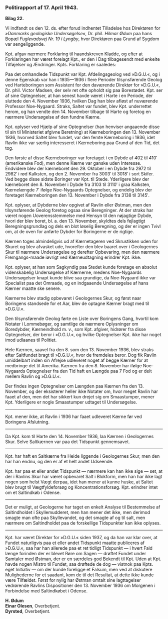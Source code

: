 ### Politirapport af 17. April 1943.

**Bilag 22.**

Vi indfandt os den 12. ds. efter forud indhentet Tilladelse hos Direktøren for *»Danmarks geologiske Undersøgelse«*, Dr. phil. *Hilmar Ødum* paa hans Bopæl *Fuglevadsvej Nr. 19 i Lyngby*, hvor Direktøren paa Grund af Sygdom var sengeliggende.

Kpt. afgav nærmere Forklaring til haandskreven Kladde, og efter at Forklaringen har været forelagt Kpt., er den i Dag tilbagesendt med enkelte Tilføjelser og Ændringer. Kpts. Forklaring er saaledes:

Paa det omhandlede Tidspunkt var Kpt. Afdelingsgeolog ved »D.G.U.«, og i denne Egenskab var han i 1935—1936 i flere Perioder tilsynsførende Geolog ved Harteboringen som Assistent for den daværende Direktør for »D.G.U.«, Dr. phil. Victor Madsen, der selv ret ofte opholdt sig paa Borestødet. Kpt. ser af sine Optegnelser, at han senest havde været i Harte i en Periode, der sluttede den 4. November 1936, hvilken Dag han blev afløst af nuværende Professor Noe-Nygaard. Straks, Saltet var fundet, blev Kpt. underrettet herom, og han vendte den 14. November tilbage til Harte og foretog en nærmere Undersøgelse af den fundne Kærne.

Kpt. oplyser ved Hjælp af sine Optegnelser (han henviser angaaende disse til sin til Ministeriet afgivne Beretning) at Kærneboringen den 13. November 1936, hvorved Saltet blev fundet, var den femte Kærneboring i 1936, idet Ravlin ikke var særlig interesseret i Kærneboring paa Grund af den Tid, det tog.

Den første af disse Kærneboringer var foretaget i en Dybde af 402 til 410′ (amerikanske Fod), men denne Kærne var ganske uden Interesse. Endvidere blev der kærneboret den 29. Oktober i en Dybde fra 2972 til 2982′ i rød Kalksten, og den 2. November fra 3003′ til 3018′ i sort Skifer. Ved begge disse sidste Boringer var Kpt. til Stede. Yderligere blev der kærneboret den 8. November i Dybde fra 3103 til 3110′ i graa Kalksten, Kærnelængde 7′ ifølge Noe-Nygaards Optegnelser, og endelig blev der foretaget Kærneboringen den 13. November i Dybde fra 3138 til 3145′.

Kpt. oplyser, at Dybderne blev opgivet af Ravlin eller Østman, men den tilsynsførende Geolog foretog ogsaa sine Beregninger. At der straks har været nogen Uoverensstemmelse med Hensyn til den nøjagtige Dybde, hvori der blev boret, bl. a. den 13. November, skyldtes dels fejlagtigt Beregningsgrundlag og dels en blot løselig Beregning, og der er ingen Tvivl om, at de oven for anførte Dybder for Boringerne er de rigtige.

Kærnen toges almindeligvis ud af Kærnetageren ved Skrustikken uden for Skuret og blev afvasket ude, hvorefter den blev baaret over i Geologernes Skur til nærmere Undersøgelse og derefter Opbevaring, men den nærmere Fremgangs-maade iøvrigt ved Kærneudtagning erindrer Kpt. ikke.

Kpt. oplyser, at han som Sagkyndig paa Stedet kunde foretage en absolut videnskabelig Undersøgelse af Kærnerne, medens Noe-Nygaards Undersøgelser knapt kunde blive saa grundige, da Noe-Nygaard ikke var Specialist paa det Omraade, og en indgaaende Undersøgelse af hans Kærner maatte ske senere.

Kærnerne blev stadig opbevaret i Geologernes Skur, og først naar Boringens standsede for et Aar, blev de optagne Kærner bragt med til »D.G.U.«.

Den tilsynsførende Geolog førte en Liste over Boringens Gang, hvortil kom Notater i Lommebøger, og samtlige de nærmere Oplysninger om Boredybder, Kærneindhold m. v., som Kpt. afgiver, hidrører fra disse Optegnelser, der beror i »D.G.U.«, og hvilke Optegnelser Kpt. ikke har noget imod udlaanes til Politiet.

Hele Kærnen, saavel fra den 8. som den 13. November 1936, blev straks efter Saltfundet bragt til »D.G.U.«, hvor de fremdeles beror. Dog fik Ravlin umiddelbart inden sin Afrejse udleveret noget af begge Kærner for at medbringe det til Amerika. Kærnen fra den 8. November har ifølge Noe-Nygaards Optegnelser fra den Tid haft en Længde paa 7 Fod og er delt mellem Ravlin og »D.G.U.«.

Der findes ingen Optegnelser om Længden paa Kærnen fra den 13. November, og der eksisterer heller ikke Notater om, hvor meget Ravlin har faaet af den, men det har sikkert kun drejet sig om Smaastumper, mener Kpt. Yderligere er nogle Smaastumper udtaget til Undersøgelse.

---

Kpt. mener ikke, at Ravlin i 1936 har faaet udleveret Kærne før ved Boringens Afslutning.

---

Da Kpt. kom til Harte den 14. November 1936, laa Kærnen i Geologernes Skur. Selve Saltkærnen var paa det Tidspunkt gennemsavet.

---

Kpt. har haft en Saltkærne fra Heide liggende i Geologernes Skur, men den har han endnu, og den er af et helt andet Udseende.

Kpt. har paa et eller andet Tidspunkt — nærmere kan han ikke sige — set, at der i Ravlins Skur har været opbevaret Salt i Blokform, men han har ikke lagt nogen som helst Vægt derpaa, idet han mener at kunne huske, at Saltet blev brugt til Vægtfyldeforsøg og Koncentrationsforsøg. Kpt. erindrer intet om et Saltindkøb i Odense.

---

Det er muligt, at Geologerne har taget en enkelt Analyse til Bestemmelse af Saltindholdet i Skyllemudderet, men han mener det ikke, men derimod smagte man ofte paa Skyllevandet, og det smagte af og til salt, men nærmere om Saltindholdet paa de forskellige Tidspunkter kan ikke oplyses.

---

Kpt. har været Direktør for »D.G.U.« siden 1937, og da han var klar over, at Fundet naturligvis paa et eller andet Tidspunkt maatte publiceres af »D.G.U.«, saa har han allerede paa et ret tidligt Tidspunkt — i hvert Fald længe forinden der er blevet Røre om Sagen — drøftet Fundet under Samtaler med Østman, der er en særdeles god Bekendt til Kpt. Uden at Kpt. havde nogen Mistro til Fundet, saa drøftede de dog — vistnok paa Kpts. eget Initiativ — om der kunde foreligge et Falsum, men ved at diskutere Mulighederne for et saadant, kom de til det Resultat, at dette ikke kunde være Tilfældet. Først for nylig har Østman omtalt sine Iagttagelser vedrørende Ravlins Dispositioner den 13. November 1936 om Morgenen i Forbindelse med Saltindkøbet i Odense.

**H. Ødum**  
**Einar Olesen**, Overbetjent.  
**Dyrsted**, Overbetjent.